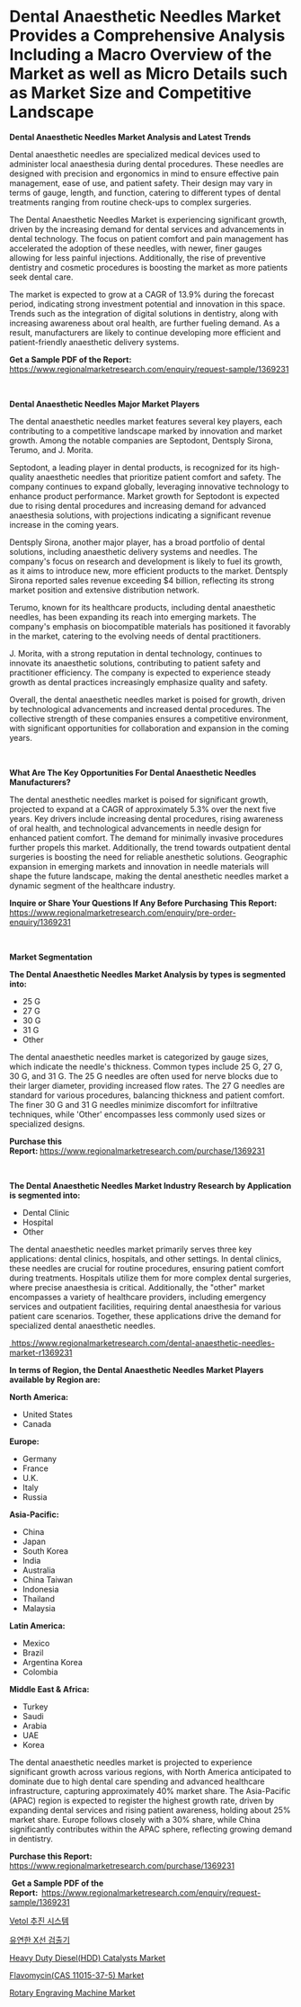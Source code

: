 <p><h1>Dental Anaesthetic Needles Market Provides a Comprehensive Analysis Including a Macro Overview of the Market as well as Micro Details such as Market Size and Competitive Landscape</h1></p><p><strong>Dental Anaesthetic Needles Market Analysis and Latest Trends</strong></p>
<p><p>Dental anaesthetic needles are specialized medical devices used to administer local anaesthesia during dental procedures. These needles are designed with precision and ergonomics in mind to ensure effective pain management, ease of use, and patient safety. Their design may vary in terms of gauge, length, and function, catering to different types of dental treatments ranging from routine check-ups to complex surgeries.</p><p>The Dental Anaesthetic Needles Market is experiencing significant growth, driven by the increasing demand for dental services and advancements in dental technology. The focus on patient comfort and pain management has accelerated the adoption of these needles, with newer, finer gauges allowing for less painful injections. Additionally, the rise of preventive dentistry and cosmetic procedures is boosting the market as more patients seek dental care.</p><p>The market is expected to grow at a CAGR of 13.9% during the forecast period, indicating strong investment potential and innovation in this space. Trends such as the integration of digital solutions in dentistry, along with increasing awareness about oral health, are further fueling demand. As a result, manufacturers are likely to continue developing more efficient and patient-friendly anaesthetic delivery systems.</p></p>
<p><strong>Get a Sample PDF of the Report:&nbsp;</strong> <a href="https://www.regionalmarketresearch.com/enquiry/request-sample/1369231">https://www.regionalmarketresearch.com/enquiry/request-sample/1369231</a></p>
<p>&nbsp;</p>
<p><strong>Dental Anaesthetic Needles Major Market Players</strong></p>
<p><p>The dental anaesthetic needles market features several key players, each contributing to a competitive landscape marked by innovation and market growth. Among the notable companies are Septodont, Dentsply Sirona, Terumo, and J. Morita. </p><p>Septodont, a leading player in dental products, is recognized for its high-quality anaesthetic needles that prioritize patient comfort and safety. The company continues to expand globally, leveraging innovative technology to enhance product performance. Market growth for Septodont is expected due to rising dental procedures and increasing demand for advanced anaesthesia solutions, with projections indicating a significant revenue increase in the coming years.</p><p>Dentsply Sirona, another major player, has a broad portfolio of dental solutions, including anaesthetic delivery systems and needles. The company's focus on research and development is likely to fuel its growth, as it aims to introduce new, more efficient products to the market. Dentsply Sirona reported sales revenue exceeding $4 billion, reflecting its strong market position and extensive distribution network.</p><p>Terumo, known for its healthcare products, including dental anaesthetic needles, has been expanding its reach into emerging markets. The company's emphasis on biocompatible materials has positioned it favorably in the market, catering to the evolving needs of dental practitioners.</p><p>J. Morita, with a strong reputation in dental technology, continues to innovate its anaesthetic solutions, contributing to patient safety and practitioner efficiency. The company is expected to experience steady growth as dental practices increasingly emphasize quality and safety.</p><p>Overall, the dental anaesthetic needles market is poised for growth, driven by technological advancements and increased dental procedures. The collective strength of these companies ensures a competitive environment, with significant opportunities for collaboration and expansion in the coming years.</p></p>
<p>&nbsp;</p>
<p><strong>What Are The Key Opportunities For Dental Anaesthetic Needles Manufacturers?</strong></p>
<p><p>The dental anesthetic needles market is poised for significant growth, projected to expand at a CAGR of approximately 5.3% over the next five years. Key drivers include increasing dental procedures, rising awareness of oral health, and technological advancements in needle design for enhanced patient comfort. The demand for minimally invasive procedures further propels this market. Additionally, the trend towards outpatient dental surgeries is boosting the need for reliable anesthetic solutions. Geographic expansion in emerging markets and innovation in needle materials will shape the future landscape, making the dental anesthetic needles market a dynamic segment of the healthcare industry.</p></p>
<p><strong>Inquire or Share Your Questions If Any Before Purchasing This Report:</strong> <a href="https://www.regionalmarketresearch.com/enquiry/pre-order-enquiry/1369231">https://www.regionalmarketresearch.com/enquiry/pre-order-enquiry/1369231</a></p>
<p>&nbsp;</p>
<p><strong>Market Segmentation</strong></p>
<p><strong>The Dental Anaesthetic Needles Market Analysis by types is segmented into:</strong></p>
<p><ul><li>25 G</li><li>27 G</li><li>30 G</li><li>31 G</li><li>Other</li></ul></p>
<p><p>The dental anaesthetic needles market is categorized by gauge sizes, which indicate the needle's thickness. Common types include 25 G, 27 G, 30 G, and 31 G. The 25 G needles are often used for nerve blocks due to their larger diameter, providing increased flow rates. The 27 G needles are standard for various procedures, balancing thickness and patient comfort. The finer 30 G and 31 G needles minimize discomfort for infiltrative techniques, while 'Other' encompasses less commonly used sizes or specialized designs.</p></p>
<p><strong>Purchase this Report:&nbsp;</strong><a href="https://www.regionalmarketresearch.com/purchase/1369231">https://www.regionalmarketresearch.com/purchase/1369231</a></p>
<p>&nbsp;</p>
<p><strong>The Dental Anaesthetic Needles Market Industry Research by Application is segmented into:</strong></p>
<p><ul><li>Dental Clinic</li><li>Hospital</li><li>Other</li></ul></p>
<p><p>The dental anaesthetic needles market primarily serves three key applications: dental clinics, hospitals, and other settings. In dental clinics, these needles are crucial for routine procedures, ensuring patient comfort during treatments. Hospitals utilize them for more complex dental surgeries, where precise anaesthesia is critical. Additionally, the "other" market encompasses a variety of healthcare providers, including emergency services and outpatient facilities, requiring dental anaesthesia for various patient care scenarios. Together, these applications drive the demand for specialized dental anaesthetic needles.</p></p>
<p><a href="https://www.regionalmarketresearch.com/dental-anaesthetic-needles-market-r1369231">&nbsp;https://www.regionalmarketresearch.com/dental-anaesthetic-needles-market-r1369231</a></p>
<p><strong>In terms of Region, the Dental Anaesthetic Needles Market Players available by Region are:</strong></p>
<p>
    <p> <strong> North America: </strong>
        <ul>
            <li>United States</li>
            <li>Canada</li>
        </ul>
        </p> 
    <p> <strong> Europe: </strong>
        <ul>
            <li>Germany</li>
            <li>France</li>
            <li>U.K.</li>
            <li>Italy</li>
            <li>Russia</li>
        </ul>
        </p> 
    <p> <strong> Asia-Pacific: </strong>
        <ul>
            <li>China</li>
            <li>Japan</li>
            <li>South Korea</li>
            <li>India</li>
            <li>Australia</li>
            <li>China Taiwan</li>
            <li>Indonesia</li>
            <li>Thailand</li>
            <li>Malaysia</li>
        </ul>
        </p> 
    <p> <strong> Latin America: </strong>
        <ul>
            <li>Mexico</li>
            <li>Brazil</li>
            <li>Argentina Korea</li>
            <li>Colombia</li>
        </ul>
        </p> 
    <p> <strong> Middle East & Africa: </strong>
        <ul>
            <li>Turkey</li>
            <li>Saudi</li>
            <li>Arabia</li>
            <li>UAE</li>
            <li>Korea</li>
        </ul>
    </p>
    </p>
<p><p>The dental anaesthetic needles market is projected to experience significant growth across various regions, with North America anticipated to dominate due to high dental care spending and advanced healthcare infrastructure, capturing approximately 40% market share. The Asia-Pacific (APAC) region is expected to register the highest growth rate, driven by expanding dental services and rising patient awareness, holding about 25% market share. Europe follows closely with a 30% share, while China significantly contributes within the APAC sphere, reflecting growing demand in dentistry.</p></p>
<p><strong>Purchase this Report: </strong><a href="https://www.regionalmarketresearch.com/purchase/1369231">https://www.regionalmarketresearch.com/purchase/1369231</a></p>
<p>&nbsp;<strong>Get a Sample PDF of the Report:&nbsp;&nbsp;</strong><a href="https://www.regionalmarketresearch.com/enquiry/request-sample/1369231">https://www.regionalmarketresearch.com/enquiry/request-sample/1369231</a></p>
<p><strong></strong></p>
<p><p><a href="https://medium.com/@caoimheohagan96/evtol-%EB%8F%99%EB%A0%A5-%EC%8B%9C%EC%8A%A4%ED%85%9C%EC%9D%98-%EB%AF%B8%EB%9E%98%EC%97%90-%EC%98%81%ED%96%A5%EC%9D%84-%EB%AF%B8%EC%B9%98%EB%8A%94-%EC%9A%94%EC%9D%B8%EC%9D%80-%EB%AC%B4%EC%97%87%EC%9D%B8%EA%B0%80%EC%9A%94-2024%EB%85%84%EC%97%90%EC%84%9C-2031%EB%85%84%EA%B9%8C%EC%A7%80%EC%9D%98-%EC%8B%9C%EC%9E%A5-%EC%9D%B8%EC%82%AC%EC%9D%B4%ED%8A%B8%EC%99%80-%EC%84%B1%EC%9E%A5-%EC%A0%84%EB%A7%9D-b0aea6597998">Vetol 추진 시스템</a></p><p><a href="https://medium.com/@caoimheohagan96/%EA%B8%80%EB%A1%9C%EB%B2%8C-%EC%9C%A0%EC%97%B0-x%EC%84%A0-%EA%B2%80%EC%B6%9C%EA%B8%B0-%EC%8B%9C%EC%9E%A5-%EB%B6%80%EB%AC%B8-%EC%9C%A0%ED%98%95-%EC%9D%91%EC%9A%A9-%EC%8B%9C%EC%9E%A5-%EC%B0%B8%EC%97%AC%EC%9E%90-%EC%A0%84%EB%9E%B5-%EC%A7%80%EC%97%AD-%EC%84%B1%EC%9E%A5-%ED%86%B5%EC%B0%B0-%EB%B0%8F-%EB%AF%B8%EB%9E%98-%EC%A0%84%EB%A7%9D-2024-2031-949ecfb1e6dd?postPublishedType=repub">유연한 X선 검출기</a></p><p><a href="https://issuu.com/reportprime-2/docs/heavy-duty-dieselhdd-catalysts-mark_f0fc0b3a554dd1">Heavy Duty Diesel(HDD) Catalysts Market</a></p><p><a href="https://issuu.com/reportprime-2/docs/flavomycincas-11015-37-5-market-siz_bd801e808fec36">Flavomycin(CAS 11015-37-5) Market</a></p><p><a href="https://www.linkedin.com/pulse/rotary-engraving-machine-market-emerging-trends-future-prospects-vqutf?trackingId=K%2Bn%2BzTHhQIy1%2FO0eSQHX4w%3D%3D">Rotary Engraving Machine Market</a></p></p>